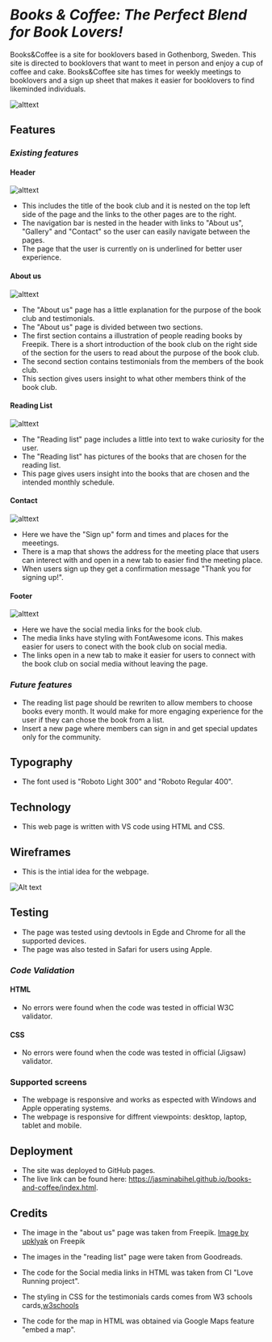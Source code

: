 # *Books & Coffee: The Perfect Blend for Book Lovers!*

Books&Coffee is a site for booklovers based in Gothenborg, Sweden. This site is directed to booklovers that want to meet in person and enjoy a cup of coffee and cake. Books&Coffee site has times for weekly meetings to booklovers and a sign up sheet that makes it easier for booklovers to find likeminded individuals.

![alttext](assets/images/amiresonsive.png)

## **Features** ##

### *Existing features* ###

#### **Header** ####

![alttext](assets/images/header.png)

 * This includes the title of the book club and it is nested on the top left side of the page and the links to the other pages are to the right. 
 * The navigation bar is nested in the header with links to "About us", "Gallery" and "Contact" so the user can easily navigate between the pages.
 * The page that the user is currently on is underlined for better user experience.

 #### **About us** ####

 ![alttext](assets/images/aboutus.png)

 * The "About us" page has a little explanation for the purpose of the book club and testimonials.
 * The "About us" page is divided between two sections.
 * The first section contains a illustration of people reading books by Freepik. There is a short       introduction of the book club on the right side of the section for the users to read about the purpose of the book club.
 * The second section contains testimonials from the members of the book club.
 * This section gives users insight to what other members think of the book club. 

 ####  **Reading List** ####

 ![alttext](assets/images/readinglist.png)

 * The "Reading list" page includes a little into text to wake curiosity for the user. 
 * The "Reading list" has pictures of the books that are chosen for the reading list.
 * This page gives users insight into the books that are chosen and the intended monthly schedule.

 #### **Contact** ####

 ![alttext](assets/images/contact.png)

 * Here we have the "Sign up" form and times and places for the meeetings.
 * There is a map that shows the address for the meeting place that users can interect with and open in a new tab to easier find the meeting place. 
 * When users sign up they get a confirmation message "Thank you for signing up!". 

 #### **Footer** ####

 ![alttext](assets/images/footer.png)

 * Here we have the social media links for the book club. 
 * The media links have styling with FontAwesome icons. This makes easier for users to conect with the book club on social media. 
 * The links open in a new tab to make it easier for users to connect with the book club on social media without leaving the page. 

 ### *Future features* ###
 * The reading list page should be rewriten to allow members to choose books every month. It would make for more engaging experience for the user if they can chose the book from a list.
 * Insert a new page where members can sign in and get special updates only for the community.

 ## **Typography** ##
 * The font used is "Roboto Light 300" and "Roboto Regular 400".
 
 ## **Technology** ##
* This web page is written with VS code using HTML and CSS.

 ## **Wireframes** ##

 * This is the intial idea for the webpage.

![Alt text](assets/images/bookclub-project-books-coffee.png)

## **Testing** 

* The page was tested using devtools in Egde and Chrome for all the supported devices. 
* The page was also tested in Safari for users using Apple. 

### *Code Validation* ####

#### HTML

* No errors were found when the code was tested in official W3C validator.

#### CSS

* No errors were found when the code was tested in official (Jigsaw) validator.



### **Supported screens** ###

* The webpage is responsive and works as espected with Windows and Apple opperating systems. 
* The webpage is responsive for diffrent viewpoints: desktop, laptop, tablet and mobile. 

## **Deployment**
* The site was deployed to GitHub pages.
* The live link can be found here: https://jasminabihel.github.io/books-and-coffee/index.html.

## **Credits** ##
* The image in the "about us" page was taken from Freepik. 
 <a href="https://www.freepik.com/free-vector/book-club-concept-with-people-read-books_29222683.htm#query=book%20illustration%20with%20people&position=4&from_view=search&track=ais">Image by upklyak</a> on Freepik

* The images in the "reading list" page were taken from Goodreads.

* The code for the Social media links in HTML was taken from CI "Love Running project".

* The styling in CSS for the testimonials cards comes from W3 schools cards,<a href="https://www.w3schools.com/w3css/w3css_cards.asp">w3schools</a>

* The code for the map in HTML was obtained via Google Maps feature "embed a map".
